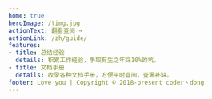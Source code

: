 ```yaml
---
home: true
heroImage: /timg.jpg
actionText: 翻看查阅 →
actionLink: /zh/guide/
features:
- title: 总结经验
  details: 积累工作经验，争取有生之年踩10%的坑。
- title: 文档手册
  details: 收录各种文档手册，方便平时查阅，查漏补缺。
footer: Love you | Copyright © 2018-present coder丶dong
---
```

